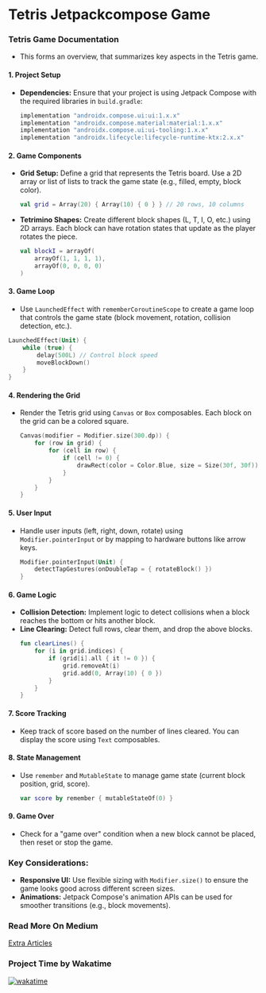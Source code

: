 # Tetris Jetpackcompose Game

### Tetris Game Documentation

- This forms an overview, that summarizes key aspects in the Tetris game.

#### 1. **Project Setup**
- **Dependencies:** Ensure that your project is using Jetpack Compose with the required libraries in `build.gradle`:
  ```gradle
  implementation "androidx.compose.ui:ui:1.x.x"
  implementation "androidx.compose.material:material:1.x.x"
  implementation "androidx.compose.ui:ui-tooling:1.x.x"
  implementation "androidx.lifecycle:lifecycle-runtime-ktx:2.x.x"
  ```

#### 2. **Game Components**
   - **Grid Setup:** Define a grid that represents the Tetris board. Use a 2D array or list of lists to track the game state (e.g., filled, empty, block color).
     ```kotlin
     val grid = Array(20) { Array(10) { 0 } } // 20 rows, 10 columns
     ```

   - **Tetrimino Shapes:** Create different block shapes (L, T, I, O, etc.) using 2D arrays. Each block can have rotation states that update as the player rotates the piece.
     ```kotlin
     val blockI = arrayOf(
         arrayOf(1, 1, 1, 1),
         arrayOf(0, 0, 0, 0)
     )
     ```

#### 3. **Game Loop**
   - Use `LaunchedEffect` with `rememberCoroutineScope` to create a game loop that controls the game state (block movement, rotation, collision detection, etc.).
   ```kotlin
   LaunchedEffect(Unit) {
       while (true) {
           delay(500L) // Control block speed
           moveBlockDown()
       }
   }
   ```

#### 4. **Rendering the Grid**
   - Render the Tetris grid using `Canvas` or `Box` composables. Each block on the grid can be a colored square.
     ```kotlin
     Canvas(modifier = Modifier.size(300.dp)) {
         for (row in grid) {
             for (cell in row) {
                 if (cell != 0) {
                     drawRect(color = Color.Blue, size = Size(30f, 30f))
                 }
             }
         }
     }
     ```

#### 5. **User Input**
   - Handle user inputs (left, right, down, rotate) using `Modifier.pointerInput` or by mapping to hardware buttons like arrow keys.
     ```kotlin
     Modifier.pointerInput(Unit) {
         detectTapGestures(onDoubleTap = { rotateBlock() })
     }
     ```

#### 6. **Game Logic**
   - **Collision Detection:** Implement logic to detect collisions when a block reaches the bottom or hits another block.
   - **Line Clearing:** Detect full rows, clear them, and drop the above blocks.
     ```kotlin
     fun clearLines() {
         for (i in grid.indices) {
             if (grid[i].all { it != 0 }) {
                 grid.removeAt(i)
                 grid.add(0, Array(10) { 0 })
             }
         }
     }
     ```

#### 7. **Score Tracking**
   - Keep track of score based on the number of lines cleared. You can display the score using `Text` composables.

#### 8. **State Management**
   - Use `remember` and `MutableState` to manage game state (current block position, grid, score).
     ```kotlin
     var score by remember { mutableStateOf(0) }
     ```

#### 9. **Game Over**
   - Check for a "game over" condition when a new block cannot be placed, then reset or stop the game.

### Key Considerations:
- **Responsive UI:** Use flexible sizing with `Modifier.size()` to ensure the game looks good across different screen sizes.
- **Animations:** Jetpack Compose's animation APIs can be used for smoother transitions (e.g., block movements).

### Read More On Medium
[Extra Articles](https://medium.com/@acceldia)

<!-- [Tetris Jetpackcompose Game](https://medium.com/@acceldia) -->

### Project Time by Wakatime
[![wakatime](https://wakatime.com/badge/user/516374bf-c07b-49d5-9972-bc15f71c20a3/project/1ef1b07f-5a35-40ce-8aa3-37f3594a40df.svg)](https://wakatime.com/badge/user/516374bf-c07b-49d5-9972-bc15f71c20a3/project/1ef1b07f-5a35-40ce-8aa3-37f3594a40df)

